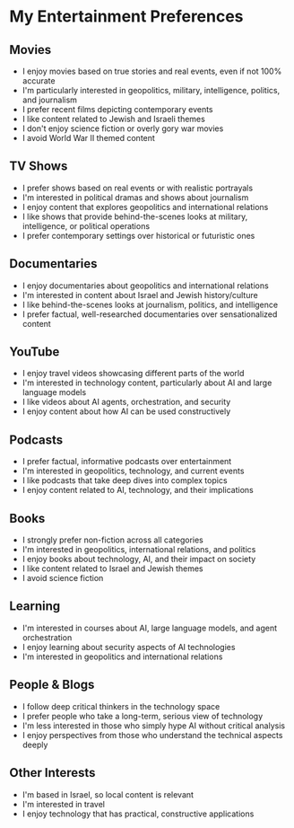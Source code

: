 # My Entertainment Preferences

## Movies
- I enjoy movies based on true stories and real events, even if not 100% accurate
- I'm particularly interested in geopolitics, military, intelligence, politics, and journalism
- I prefer recent films depicting contemporary events
- I like content related to Jewish and Israeli themes
- I don't enjoy science fiction or overly gory war movies
- I avoid World War II themed content

## TV Shows
- I prefer shows based on real events or with realistic portrayals
- I'm interested in political dramas and shows about journalism
- I enjoy content that explores geopolitics and international relations
- I like shows that provide behind-the-scenes looks at military, intelligence, or political operations
- I prefer contemporary settings over historical or futuristic ones

## Documentaries
- I enjoy documentaries about geopolitics and international relations
- I'm interested in content about Israel and Jewish history/culture
- I like behind-the-scenes looks at journalism, politics, and intelligence
- I prefer factual, well-researched documentaries over sensationalized content

## YouTube
- I enjoy travel videos showcasing different parts of the world
- I'm interested in technology content, particularly about AI and large language models
- I like videos about AI agents, orchestration, and security
- I enjoy content about how AI can be used constructively

## Podcasts
- I prefer factual, informative podcasts over entertainment
- I'm interested in geopolitics, technology, and current events
- I like podcasts that take deep dives into complex topics
- I enjoy content related to AI, technology, and their implications

## Books
- I strongly prefer non-fiction across all categories
- I'm interested in geopolitics, international relations, and politics
- I enjoy books about technology, AI, and their impact on society
- I like content related to Israel and Jewish themes
- I avoid science fiction

## Learning
- I'm interested in courses about AI, large language models, and agent orchestration
- I enjoy learning about security aspects of AI technologies
- I'm interested in geopolitics and international relations

## People & Blogs
- I follow deep critical thinkers in the technology space
- I prefer people who take a long-term, serious view of technology
- I'm less interested in those who simply hype AI without critical analysis
- I enjoy perspectives from those who understand the technical aspects deeply

## Other Interests
- I'm based in Israel, so local content is relevant
- I'm interested in travel
- I enjoy technology that has practical, constructive applications
